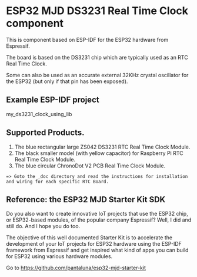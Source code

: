 # ESP32 MJD DS3231 Real Time Clock component
This is component based on ESP-IDF for the ESP32 hardware from Espressif.

The board is based on the DS3231 chip which are typically used as an RTC Real Time Clock.

Some can also be used as an accurate external 32KHz crystal oscillator for the ESP32 (but only if that pin has been exposed).



## Example ESP-IDF project
my_ds3231_clock_using_lib



## Supported Products.
1. The blue rectangular large ZS042 DS3231 RTC Real Time Clock Module.
2. The black smaller model (with yellow capacitor) for Raspberry Pi RTC Real Time Clock Module.
3. The blue circular ChronoDot V2 PCB Real Time Clock Module.

```
=> Goto the _doc directory and read the instructions for installation and wiring for each specific RTC Board.
```



## Reference: the ESP32 MJD Starter Kit SDK

Do you also want to create innovative IoT projects that use the ESP32 chip, or ESP32-based modules, of the popular company Espressif? Well, I did and still do. And I hope you do too.

The objective of this well documented Starter Kit is to accelerate the development of your IoT projects for ESP32 hardware using the ESP-IDF framework from Espressif and get inspired what kind of apps you can build for ESP32 using various hardware modules.

Go to https://github.com/pantaluna/esp32-mjd-starter-kit

